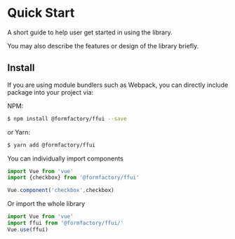 # Quick Start

A short guide to help user get started in using the library.

You may also describe the features or design of the library briefly.

## Install

If you are using module bundlers such as Webpack, you can directly include package into your project via:

NPM:

``` bash
$ npm install @formfactory/ffui --save
```

or Yarn:

``` bash
$ yarn add @formfactory/ffui
```

You can individually import components

``` js
import Vue from 'vue'
import {checkbox} from '@formfactory/ffui'

Vue.component('checkbox',checkbox)
```

Or import the whole library

``` js
import Vue from 'vue'
import ffui from '@formfactory/ffui/'
Vue.use(ffui)
```
<textbox/>
